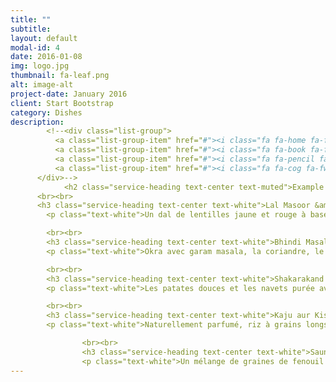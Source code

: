 ```yaml
---
title: ""
subtitle: 
layout: default
modal-id: 4
date: 2016-01-08
img: logo.jpg
thumbnail: fa-leaf.png
alt: image-alt
project-date: January 2016
client: Start Bootstrap
category: Dishes
description: 
        <!--<div class="list-group">
          <a class="list-group-item" href="#"><i class="fa fa-home fa-fw"></i>&nbsp; Dry kala Chana masala</a>
          <a class="list-group-item" href="#"><i class="fa fa-book fa-fw"></i>&nbsp; Library</a>
          <a class="list-group-item" href="#"><i class="fa fa-pencil fa-fw"></i>&nbsp; Applications</a>
          <a class="list-group-item" href="#"><i class="fa fa-cog fa-fw"></i>&nbsp; Settings</a>
      </div>-->
            <h2 class="service-heading text-center text-muted">Example d'un menu vegane</h2>
      <br><br>      
      <h3 class="service-heading text-center text-white">Lal Masoor &amp; Moong Dal</h3>
        <p class="text-white">Un dal de lentilles jaune et rouge à base de gingembre, le curcuma, les tomates et la coriandre fraîche</p>

        <br><br>
        <h3 class="service-heading text-center text-white">Bhindi Masala</h3>
        <p class="text-white">Okra avec garam masala, la coriandre, le piment et les oignons</p>

        <br><br>
        <h3 class="service-heading text-center text-white">Shakarakand &amp; Shalgam Bharta</h3>
        <p class="text-white">Les patates douces et les navets purée avec un mélange d'épices fraîches, le fenugrec et les tomates.</p>

        <br><br>
        <h3 class="service-heading text-center text-white">Kaju aur Kishmish Riz Basmati</h3>
        <p class="text-white">Naturellement parfumé, riz à grains longs, préparé avec des noix de cajou, raisins, noix de coco et de la cannelle.</p>

                <br><br>
                <h3 class="service-heading text-center text-white">Saunf</h3>
                <p class="text-white">Un mélange de graines de fenouil nature et enrobées de sucre, à déguster idéalement après le repas pour profiter de leurs propriétés digestives</p>
---
```

